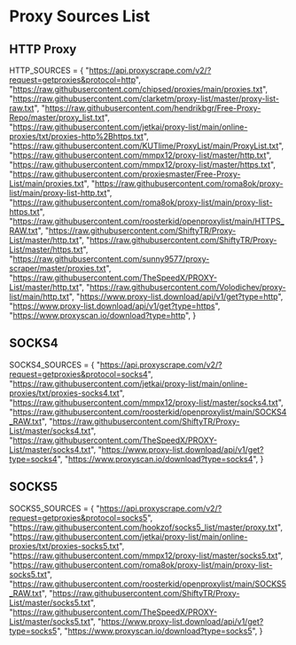 # Proxy Sources List

## HTTP Proxy
HTTP_SOURCES = {
    "https://api.proxyscrape.com/v2/?request=getproxies&protocol=http",
    "https://raw.githubusercontent.com/chipsed/proxies/main/proxies.txt",
    "https://raw.githubusercontent.com/clarketm/proxy-list/master/proxy-list-raw.txt",
    "https://raw.githubusercontent.com/hendrikbgr/Free-Proxy-Repo/master/proxy_list.txt",
    "https://raw.githubusercontent.com/jetkai/proxy-list/main/online-proxies/txt/proxies-http%2Bhttps.txt",
    "https://raw.githubusercontent.com/KUTlime/ProxyList/main/ProxyList.txt",
    "https://raw.githubusercontent.com/mmpx12/proxy-list/master/http.txt",
    "https://raw.githubusercontent.com/mmpx12/proxy-list/master/https.txt",
    "https://raw.githubusercontent.com/proxiesmaster/Free-Proxy-List/main/proxies.txt",
    "https://raw.githubusercontent.com/roma8ok/proxy-list/main/proxy-list-http.txt",
    "https://raw.githubusercontent.com/roma8ok/proxy-list/main/proxy-list-https.txt",
    "https://raw.githubusercontent.com/roosterkid/openproxylist/main/HTTPS_RAW.txt",
    "https://raw.githubusercontent.com/ShiftyTR/Proxy-List/master/http.txt",
    "https://raw.githubusercontent.com/ShiftyTR/Proxy-List/master/https.txt",
    "https://raw.githubusercontent.com/sunny9577/proxy-scraper/master/proxies.txt",
    "https://raw.githubusercontent.com/TheSpeedX/PROXY-List/master/http.txt",
    "https://raw.githubusercontent.com/Volodichev/proxy-list/main/http.txt",
    "https://www.proxy-list.download/api/v1/get?type=http",
    "https://www.proxy-list.download/api/v1/get?type=https",
    "https://www.proxyscan.io/download?type=http",
}

## SOCKS4
SOCKS4_SOURCES = {
    "https://api.proxyscrape.com/v2/?request=getproxies&protocol=socks4",
    "https://raw.githubusercontent.com/jetkai/proxy-list/main/online-proxies/txt/proxies-socks4.txt",
    "https://raw.githubusercontent.com/mmpx12/proxy-list/master/socks4.txt",
    "https://raw.githubusercontent.com/roosterkid/openproxylist/main/SOCKS4_RAW.txt",
    "https://raw.githubusercontent.com/ShiftyTR/Proxy-List/master/socks4.txt",
    "https://raw.githubusercontent.com/TheSpeedX/PROXY-List/master/socks4.txt",
    "https://www.proxy-list.download/api/v1/get?type=socks4",
    "https://www.proxyscan.io/download?type=socks4",
}

## SOCKS5
SOCKS5_SOURCES = {
    "https://api.proxyscrape.com/v2/?request=getproxies&protocol=socks5",
    "https://raw.githubusercontent.com/hookzof/socks5_list/master/proxy.txt",
    "https://raw.githubusercontent.com/jetkai/proxy-list/main/online-proxies/txt/proxies-socks5.txt",
    "https://raw.githubusercontent.com/mmpx12/proxy-list/master/socks5.txt",
    "https://raw.githubusercontent.com/roma8ok/proxy-list/main/proxy-list-socks5.txt",
    "https://raw.githubusercontent.com/roosterkid/openproxylist/main/SOCKS5_RAW.txt",
    "https://raw.githubusercontent.com/ShiftyTR/Proxy-List/master/socks5.txt",
    "https://raw.githubusercontent.com/TheSpeedX/PROXY-List/master/socks5.txt",
    "https://www.proxy-list.download/api/v1/get?type=socks5",
    "https://www.proxyscan.io/download?type=socks5",
}
